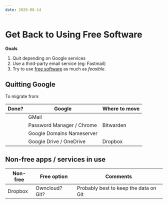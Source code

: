 ```yaml
---
date: 2020-08-14
---
```

 
# Get Back to Using Free Software

**Goals**

1. Quit depending on Google services
1. Use a third-party email service (eg: Fastmail)
1. Try to use [free software](https://www.gnu.org/software/software.en.html) as much as *feasible*.

## Quitting Google

To migrate from:

| Done? | Google | Where to move |
| --- | --- | --- |
|  | GMail | |
| | Password Manager / Chrome | Bitwarden |
|  | Google Domains Nameserver | |
| | Google Drive / OneDrive | Dropbox |

## Non-free apps / services in use

| Non-free | Free option | Comments |
| --- | --- | --- |
| Dropbox | Owncloud? Git? | Probably best to keep the data on Git |
